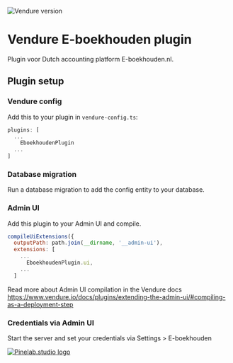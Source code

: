 ![Vendure version](https://img.shields.io/npm/dependency-version/vendure-plugin-e-boekhouden/dev/@vendure/core)

# Vendure E-boekhouden plugin

Plugin voor Dutch accounting platform E-boekhouden.nl.

## Plugin setup

### Vendure config

Add this to your plugin in `vendure-config.ts`:

```js
plugins: [
  ...
    EboekhoudenPlugin
  ...
]
```

### Database migration

Run a database migration to add the config entity to your database.

### Admin UI

Add this plugin to your Admin UI and compile.

```js
compileUiExtensions({
  outputPath: path.join(__dirname, '__admin-ui'),
  extensions: [
    ...
      EboekhoudenPlugin.ui,
    ...
  ]
```

Read more about Admin UI compilation in the Vendure
docs https://www.vendure.io/docs/plugins/extending-the-admin-ui/#compiling-as-a-deployment-step

### Credentials via Admin UI

Start the server and set your credentials via Settings > E-boekhouden

[![Pinelab.studio logo](https://pinelab.studio/img/pinelab-logo.png)](https://pinelab.studio)
